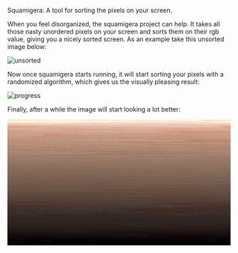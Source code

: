 Squamigera: A tool for sorting the pixels on your screen.

When you feel disorganized, the squamigera project can help. It takes all those nasty unordered pixels on your screen and sorts them on their rgb value, giving you a nicely sorted screen.
As an example take this unsorted image below:

![unsorted](/res/unsorted.png)

Now once squamigera starts running, it will start sorting your pixels with a randomized algorithm, which gives us the visually pleasing result:

![progress](/res/progress.png)

Finally, after a while the image will start looking a lot better:

![sorted](/res/sorted.png)
